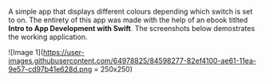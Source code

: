 A simple app that displays different colours depending which switch is set to on. The entirety of this app was made with the help of an ebook titlted __Intro to App Development with Swift__. The screenshots below demostrates the working application.

![Image 1](https://user-images.githubusercontent.com/64978825/84598277-82ef4100-ae61-11ea-9e57-cd97b41e628d.png = 250x250)
